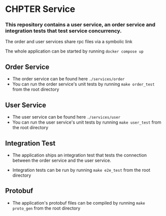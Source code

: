 # CHPTER Service

### This repository contains a user service, an order service and integration tests that test service concurrency.

The order and user services share rpc files via a symbolic link

The whole application can be started by running `docker compose up`

## Order Service

- The order service can be found here `./services/order`
- You can run the order service's unit tests by running `make order_test` from the root directory

## User Service

- The user service can be found here `./services/user`
- You can run the user service's unit tests by running `make user_test` from the root directory

## Integration Test

- The application ships an integration test that tests the connection between the order service and the user service.

- Integration tests can be run by running `make e2e_test` from the root directory

## Protobuf

- The application's protobuf files can be compiled by running `make proto_gen` from the root directory
